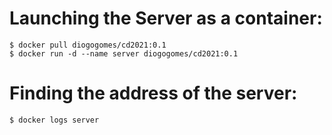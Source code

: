 # Launching the Server as a container:

```
$ docker pull diogogomes/cd2021:0.1
$ docker run -d --name server diogogomes/cd2021:0.1
```

# Finding the address of the server:

```
$ docker logs server

